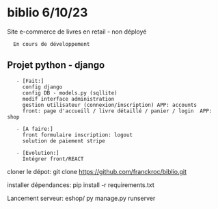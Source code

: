 # biblio 6/10/23
Site e-commerce de livres en retail - non déployé
      
      En cours de développement

## Projet python - django      
       - [Fait:] 
         config django
         config DB - models.py (sqllite)
         modif interface administration
         gestion utilisateur (connexion/inscription) APP: accounts
         front: page d'accueill / livre détaillé / panier / login  APP: shop

       - [A faire:]
         front formulaire inscription: logout
         solution de paiement stripe

       - [Evolution:] 
         Intégrer front/REACT

cloner le dépot: git clone https://github.com/franckroc/biblio.git

installer dépendances: pip install -r requirements.txt

Lancement serveur: eshop/ py manage.py runserver
       
      

